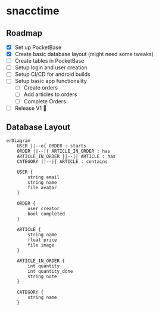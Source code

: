 # snacctime

## Roadmap
- [x] Set up PocketBase
- [x] Create basic database layout (might need some tweaks)
- [ ] Create tables in PocketBase
- [ ] Setup login and user creation
- [ ] Setup CI/CD for android builds
- [ ] Setup basic app functionality
    - [ ] Create orders
    - [ ] Add articles to orders
    - [ ] Complete Orders
- [ ] Release V1 :tada:

## Database Layout
```mermaid
erDiagram
    USER ||--o{ ORDER : starts
    ORDER ||--|{ ARTICLE_IN_ORDER : has
    ARTICLE_IN_ORDER ||--|| ARTICLE : has
    CATEGORY ||--|{ ARTICLE : contains

    USER {
        string email
        string name
        file avatar
    }

    ORDER {
        user creator
        bool completed
    }

    ARTICLE {
        string name
        float price
        file image
    }

    ARTICLE_IN_ORDER {
        int quantity
        int quantity_done
        string note
    }

    CATEGORY {
        string name
    }
```
